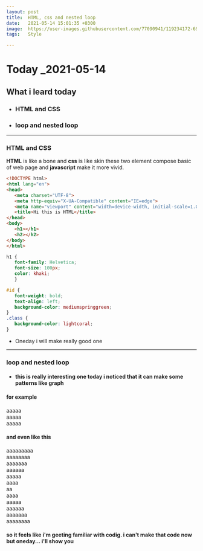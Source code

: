 ```yaml
---
layout: post
title:  HTML, css and nested loop
date:   2021-05-14 15:01:35 +0300
image:  https://user-images.githubusercontent.com/77090941/119234172-69717180-bb67-11eb-8acc-f687aa97de80.jpg
tags:   Style

---
```

# Today  _2021-05-14
## What i leard today 
 - ### HTML and CSS 
 - ### loop and nested loop

---
### HTML and CSS

**HTML** is like a bone and **css** is like skin 
these two element compose basic of web page 
and **javascript** make it more vivid. 
 ``` html
 <!DOCTYPE html>
<html lang="en">
<head>
    <meta charset="UTF-8">
    <meta http-equiv="X-UA-Compatible" content="IE=edge">
    <meta name="viewport" content="width=device-width, initial-scale=1.0">
    <title>Hi this is HTML</title>
</head>
<body>
    <h1></h1>
    <h2></h2>
</body>
</html>
 ```

 ```css
 h1 {
    font-family: Helvetica;
    font-size: 100px;
    color: khaki;
    }

#id {
    font-weight: bold;
    text-align: left;
    background-color: mediumspringgreen;
}
.class {
    background-color: lightcoral;
}
 ```
 - Oneday i will make really good one

 ---
 ### loop and nested loop
  - #### this is really interesting one today i noticed that it can make some patterns like graph 

#### for example
  
  aaaaa  
  aaaaa \
    aaaaa 
  

#### and even like this 

 aaaaaaaaa\
 aaaaaaaa\
 aaaaaaa\
 aaaaaa\
 aaaaa\
 aaaa\
 aa\
 aaaa\
 aaaaa\
 aaaaaa\
 aaaaaaa\
 aaaaaaaa 

  
  ####  so it feels like i'm geeting familiar with codig.  i can't make that code now but oneday... i'll show you
 
